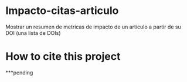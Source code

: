 # Impacto-citas-articulo
Mostrar un resumen de metricas de impacto de un articulo a partir de su DOI (una lista de DOIs)

# How to cite this project
***pending
